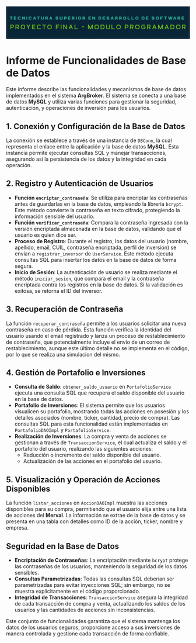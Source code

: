 ![Alt Text](../src/texto.png)


# Informe de Funcionalidades de Base de Datos

Este informe describe las funcionalidades y mecanismos de base de datos implementados en el sistema **ArgBroker**. El sistema se conecta a una base de datos **MySQL** y utiliza varias funciones para gestionar la seguridad, autenticación, y operaciones de inversión para los usuarios.

## 1. Conexión y Configuración de la Base de Datos
La conexión se establece a través de una instancia de `DBConn`, la cual representa el enlace entre la aplicación y la base de datos **MySQL**. Esta instancia permite ejecutar consultas SQL y manejar transacciones, asegurando así la persistencia de los datos y la integridad en cada operación.

## 2. Registro y Autenticación de Usuarios
- **Función `encriptar_contraseña`**: Se utiliza para encriptar las contraseñas antes de guardarlas en la base de datos, empleando la librería `bcrypt`. Este método convierte la contraseña en texto cifrado, protegiendo la información sensible del usuario.
- **Función `verificar_contraseña`**: Compara la contraseña ingresada con la versión encriptada almacenada en la base de datos, validando que el usuario es quien dice ser.
- **Proceso de Registro**: Durante el registro, los datos del usuario (nombre, apellido, email, CUIL, contraseña encriptada, perfil de inversión) se envían a `registrar_inversor` de `UserService`. Este método ejecuta consultas SQL para insertar los datos en la base de datos de forma segura.
- **Inicio de Sesión**: La autenticación de usuario se realiza mediante el método `iniciar_sesion`, que compara el email y la contraseña encriptada contra los registros en la base de datos. Si la validación es exitosa, se retorna el ID del inversor.

## 3. Recuperación de Contraseña
La función `recuperar_contraseña` permite a los usuarios solicitar una nueva contraseña en caso de pérdida. Esta función verifica la identidad del usuario usando el email registrado y lanza un proceso de restablecimiento de contraseña, que potencialmente incluye el envío de un correo de restablecimiento, aunque este último detalle no se implementa en el código, por lo que se realiza una simulacion del mismo.

## 4. Gestión de Portafolio e Inversiones
- **Consulta de Saldo**: `obtener_saldo_usuario` en `PortafolioService` ejecuta una consulta SQL que recupera el saldo disponible del usuario en la base de datos.
- **Portafolio de Inversiones**: El sistema permite que los usuarios visualicen su portafolio, mostrando todas las acciones en posesión y los detalles asociados (nombre, ticker, cantidad, precio de compra). Las consultas SQL para esta funcionalidad están implementadas en `PortafolioDAOImpl` y `PortafolioService`.
- **Realización de Inversiones**: La compra y venta de acciones se gestionan a través de `TransaccionService`, el cual actualiza el saldo y el portafolio del usuario, realizando las siguientes acciones:
  - Reducción o incremento del saldo disponible del usuario.
  - Actualización de las acciones en el portafolio del usuario.

## 5. Visualización y Operación de Acciones Disponibles
La función `listar_acciones` en `AccionDAOImpl` muestra las acciones disponibles para su compra, permitiendo que el usuario elija entre una lista de acciones del **Merval**. La información se extrae de la base de datos y se presenta en una tabla con detalles como ID de la acción, ticker, nombre y empresa.

## Seguridad en la Base de Datos
- **Encriptación de Contraseñas**: La encriptación mediante `bcrypt` protege las contraseñas de los usuarios, manteniendo la seguridad de los datos sensibles.
- **Consultas Parametrizadas**: Todas las consultas SQL deberían ser parametrizadas para evitar inyecciones SQL; sin embargo, no se muestra explícitamente en el código proporcionado.
- **Integridad de Transacciones**: `TransaccionService` asegura la integridad de cada transacción de compra y venta, actualizando los saldos de los usuarios y las cantidades de acciones sin inconsistencias.

Este conjunto de funcionalidades garantiza que el sistema mantenga los datos de los usuarios seguros, proporcione acceso a sus inversiones de manera controlada y gestione cada transacción de forma confiable.